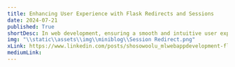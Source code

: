 ```yaml
---
title: Enhancing User Experience with Flask Redirects and Sessions  
date: 2024-07-21
published: True
shortDesc: In web development, ensuring a smooth and intuitive user experience is crucial. One common issue arises when users submit a form and then refresh the page, leading to duplicate form submissions and confusing browser warnings. This happens because the browser attempts to resend the last request, which is often a POST request with form data.
img: "\\static\\assets\\img\\miniblog\\Session Redirect.png"
xLink: https://www.linkedin.com/posts/shosowoolu_mlwebappdevelopment-flask-python-activity-7220851080102846464-0TcW?utm_source=share&utm_medium=member_desktop
mediumLink: 
---
```

